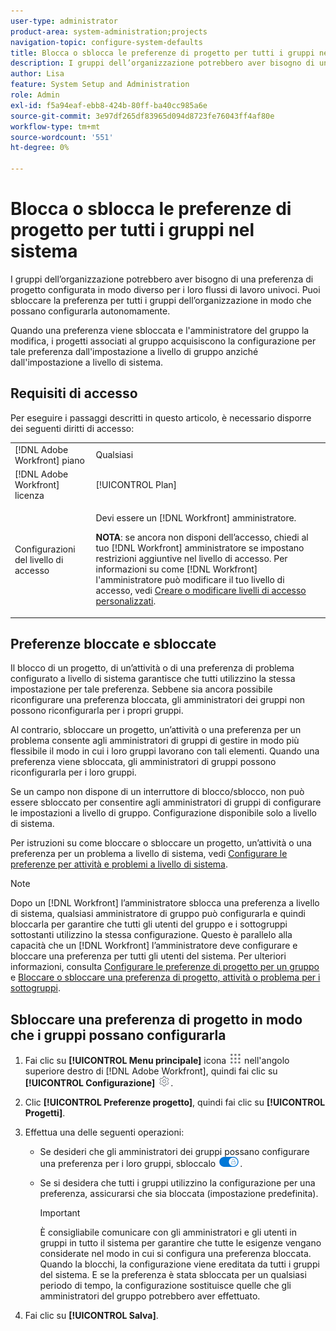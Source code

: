 ```yaml
---
user-type: administrator
product-area: system-administration;projects
navigation-topic: configure-system-defaults
title: Blocca o sblocca le preferenze di progetto per tutti i gruppi nel sistema
description: I gruppi dell’organizzazione potrebbero aver bisogno di una preferenza di progetto configurata in modo diverso per i loro flussi di lavoro univoci. Puoi sbloccare la preferenza per tutti i gruppi dell’organizzazione in modo che possano configurarla autonomamente.
author: Lisa
feature: System Setup and Administration
role: Admin
exl-id: f5a94eaf-ebb8-424b-80ff-ba40cc985a6e
source-git-commit: 3e97df265df83965d094d8723fe76043ff4af80e
workflow-type: tm+mt
source-wordcount: '551'
ht-degree: 0%

---
```


# Blocca o sblocca le preferenze di progetto per tutti i gruppi nel sistema

I gruppi dell’organizzazione potrebbero aver bisogno di una preferenza di progetto configurata in modo diverso per i loro flussi di lavoro univoci. Puoi sbloccare la preferenza per tutti i gruppi dell’organizzazione in modo che possano configurarla autonomamente.

Quando una preferenza viene sbloccata e l&#39;amministratore del gruppo la modifica, i progetti associati al gruppo acquisiscono la configurazione per tale preferenza dall&#39;impostazione a livello di gruppo anziché dall&#39;impostazione a livello di sistema.

## Requisiti di accesso

Per eseguire i passaggi descritti in questo articolo, è necessario disporre dei seguenti diritti di accesso:

<table style="table-layout:auto"> 
 <col> 
 <col> 
 <tbody> 
  <tr> 
   <td role="rowheader">[!DNL Adobe Workfront] piano</td> 
   <td>Qualsiasi</td> 
  </tr> 
  <tr> 
   <td role="rowheader">[!DNL Adobe Workfront] licenza</td> 
   <td>[!UICONTROL Plan]</td> 
  </tr> 
  <tr> 
   <td role="rowheader">Configurazioni del livello di accesso</td> 
   <td> <p>Devi essere un [!DNL Workfront] amministratore.</p> <p><b>NOTA</b>: se ancora non disponi dell’accesso, chiedi al tuo [!DNL Workfront] amministratore se impostano restrizioni aggiuntive nel livello di accesso. Per informazioni su come [!DNL Workfront] l'amministratore può modificare il tuo livello di accesso, vedi <a href="../../../administration-and-setup/add-users/configure-and-grant-access/create-modify-access-levels.md" class="MCXref xref">Creare o modificare livelli di accesso personalizzati</a>.</p> </td> 
  </tr> 
 </tbody> 
</table>

## Preferenze bloccate e sbloccate

Il blocco di un progetto, di un’attività o di una preferenza di problema configurato a livello di sistema garantisce che tutti utilizzino la stessa impostazione per tale preferenza. Sebbene sia ancora possibile riconfigurare una preferenza bloccata, gli amministratori dei gruppi non possono riconfigurarla per i propri gruppi.

Al contrario, sbloccare un progetto, un’attività o una preferenza per un problema consente agli amministratori di gruppi di gestire in modo più flessibile il modo in cui i loro gruppi lavorano con tali elementi. Quando una preferenza viene sbloccata, gli amministratori di gruppi possono riconfigurarla per i loro gruppi.

Se un campo non dispone di un interruttore di blocco/sblocco, non può essere sbloccato per consentire agli amministratori di gruppi di configurare le impostazioni a livello di gruppo. Configurazione disponibile solo a livello di sistema.

Per istruzioni su come bloccare o sbloccare un progetto, un’attività o una preferenza per un problema a livello di sistema, vedi [Configurare le preferenze per attività e problemi a livello di sistema](../../../administration-and-setup/set-up-workfront/configure-system-defaults/set-task-issue-preferences.md).

>[!NOTE]
>
>Dopo un [!DNL Workfront] l’amministratore sblocca una preferenza a livello di sistema, qualsiasi amministratore di gruppo può configurarla e quindi bloccarla per garantire che tutti gli utenti del gruppo e i sottogruppi sottostanti utilizzino la stessa configurazione. Questo è parallelo alla capacità che un [!DNL Workfront] l’amministratore deve configurare e bloccare una preferenza per tutti gli utenti del sistema. Per ulteriori informazioni, consulta [Configurare le preferenze di progetto per un gruppo](../../../administration-and-setup/manage-groups/create-and-manage-groups/configure-project-preferences-group.md) e [Bloccare o sbloccare una preferenza di progetto, attività o problema per i sottogruppi](../../../administration-and-setup/manage-groups/create-and-manage-groups/lock-or-unlock-a-group-preference.md).

## Sbloccare una preferenza di progetto in modo che i gruppi possano configurarla

1. Fai clic su **[!UICONTROL Menu principale]** icona ![](assets/main-menu-icon.png) nell&#39;angolo superiore destro di [!DNL Adobe Workfront], quindi fai clic su **[!UICONTROL Configurazione]** ![](assets/gear-icon-settings.png).

1. Clic **[!UICONTROL Preferenze progetto]**, quindi fai clic su **[!UICONTROL Progetti]**.

1. Effettua una delle seguenti operazioni:

   * Se desideri che gli amministratori dei gruppi possano configurare una preferenza per i loro gruppi, sbloccalo ![](assets/unlock-toggle-button.png).
   * Se si desidera che tutti i gruppi utilizzino la configurazione per una preferenza, assicurarsi che sia bloccata (impostazione predefinita).

     >[!IMPORTANT]
     >
     >È consigliabile comunicare con gli amministratori e gli utenti in gruppi in tutto il sistema per garantire che tutte le esigenze vengano considerate nel modo in cui si configura una preferenza bloccata. Quando la blocchi, la configurazione viene ereditata da tutti i gruppi del sistema. E se la preferenza è stata sbloccata per un qualsiasi periodo di tempo, la configurazione sostituisce quelle che gli amministratori del gruppo potrebbero aver effettuato.

1. Fai clic su **[!UICONTROL Salva]**.
